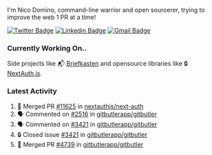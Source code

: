 
I'm Nico Domino, command-line warrior and open sourcerer, trying to improve the web 1 PR at a time!

[![Twitter Badge](https://img.shields.io/badge/-@ndom91-1ca0f1?style=flat-square&labelColor=1ca0f1&logo=twitter&logoColor=white&link=https://twitter.com/ndom91)](https://twitter.com/ndom91) [![Linkedin Badge](https://img.shields.io/badge/-ndom91-blue?style=flat-square&logo=Linkedin&logoColor=white&link=https://www.linkedin.com/in/ndom91/)](https://www.linkedin.com/in/ndom91/) [![Gmail Badge](https://img.shields.io/badge/-yo@ndo.dev-c14438?style=flat-square&logo=mail.ru&logoColor=white&link=mailto:yo@ndo.dev)](mailto:yo@ndo.dev)

### Currently Working On..

Side projects like 📬 [Briefkasten](https://briefkastenhq.com) and opensource libraries like 🔒 [NextAuth.js](https://github.com/nextauthjs/next-auth).

<!--START_SECTION_PROFILE_VIEWS:readme-info-->
<!--END_SECTION_PROFILE_VIEWS:readme-info-->

<!--START_SECTION_DAILY_COMMIT:readme-info-->
<!--END_SECTION_DAILY_COMMIT:readme-info-->

<!--START_SECTION_WEEKLY_COMMIT:readme-info-->
<!--END_SECTION_WEEKLY_COMMIT:readme-info-->

### Latest Activity

<!--START_SECTION:activity-->
1. 🎉 Merged PR [#11625](https://github.com/nextauthjs/next-auth/pull/11625) in [nextauthjs/next-auth](https://github.com/nextauthjs/next-auth)
2. 🗣 Commented on [#2516](https://github.com/gitbutlerapp/gitbutler/issues/2516#issuecomment-2304579578) in [gitbutlerapp/gitbutler](https://github.com/gitbutlerapp/gitbutler)
3. 🗣 Commented on [#3421](https://github.com/gitbutlerapp/gitbutler/issues/3421#issuecomment-2304578732) in [gitbutlerapp/gitbutler](https://github.com/gitbutlerapp/gitbutler)
4. 🔒 Closed issue [#3421](https://github.com/gitbutlerapp/gitbutler/issues/3421) in [gitbutlerapp/gitbutler](https://github.com/gitbutlerapp/gitbutler)
5. 🎉 Merged PR [#4739](https://github.com/gitbutlerapp/gitbutler/pull/4739) in [gitbutlerapp/gitbutler](https://github.com/gitbutlerapp/gitbutler)
<!--END_SECTION:activity-->
